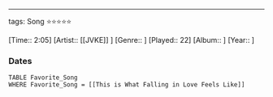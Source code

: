 ---
tags: Song ⭐⭐⭐⭐⭐ 

[Time:: 2:05]
[Artist:: [[JVKE]] ]
[Genre:: ]
[Played:: 22]
[Album:: ]
[Year:: ]
### Dates
````dataview
TABLE Favorite_Song
WHERE Favorite_Song = [[This is What Falling in Love Feels Like]]
````